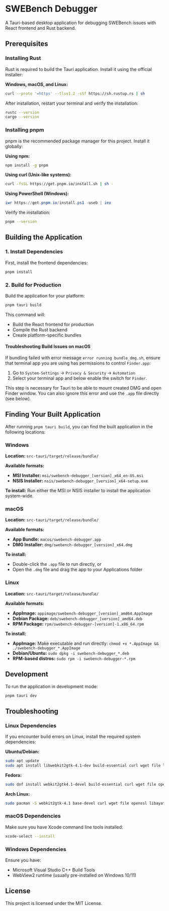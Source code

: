# SWEBench Debugger

A Tauri-based desktop application for debugging SWEBench issues with React frontend and Rust backend.

## Prerequisites

### Installing Rust

Rust is required to build the Tauri application. Install it using the official installer:

**Windows, macOS, and Linux:**
```bash
curl --proto '=https' --tlsv1.2 -sSf https://sh.rustup.rs | sh
```

After installation, restart your terminal and verify the installation:
```bash
rustc --version
cargo --version
```

### Installing pnpm

pnpm is the recommended package manager for this project. Install it globally:

**Using npm:**
```bash
npm install -g pnpm
```

**Using curl (Unix-like systems):**
```bash
curl -fsSL https://get.pnpm.io/install.sh | sh -
```

**Using PowerShell (Windows):**
```powershell
iwr https://get.pnpm.io/install.ps1 -useb | iex
```

Verify the installation:
```bash
pnpm --version
```

## Building the Application

### 1. Install Dependencies

First, install the frontend dependencies:
```bash
pnpm install
```

### 2. Build for Production

Build the application for your platform:
```bash
pnpm tauri build
```

This command will:
- Build the React frontend for production
- Compile the Rust backend
- Create platform-specific bundles

#### Troubleshooting Build Issues on macOS

If bundling failed with error message `error running bundle_dmg.sh`, ensure that terminal app you are using has permissions to control `Finder.app`:

1. Go to `System-Settings` &rarr; `Privacy & Security` &rarr; `Automation`
2. Select your terminal app and below enable the switch for `Finder`.

This step is necessary for Tauri to be able to mount created DMG and open Finder window. You can also ignore this error and use the `.app` file directly (see below).

## Finding Your Built Application

After running `pnpm tauri build`, you can find the built application in the following locations:

### Windows
**Location:** `src-tauri/target/release/bundle/`

**Available formats:**
- **MSI Installer:** `msi/swebench-debugger_[version]_x64_en-US.msi`
- **NSIS Installer:** `nsis/swebench-debugger_[version]_x64-setup.exe`

**To install:** Run either the MSI or NSIS installer to install the application system-wide.

### macOS
**Location:** `src-tauri/target/release/bundle/`

**Available formats:**
- **App Bundle:** `macos/swebench-debugger.app`
- **DMG Installer:** `dmg/swebench-debugger_[version]_x64.dmg`

**To install:** 
- Double-click the `.app` file to run directly, or
- Open the `.dmg` file and drag the app to your Applications folder

### Linux
**Location:** `src-tauri/target/release/bundle/`

**Available formats:**
- **AppImage:** `appimage/swebench-debugger_[version]_amd64.AppImage`
- **Debian Package:** `deb/swebench-debugger_[version]_amd64.deb`
- **RPM Package:** `rpm/swebench-debugger-[version]-1.x86_64.rpm`

**To install:**
- **AppImage:** Make executable and run directly: `chmod +x *.AppImage && ./swebench-debugger_*.AppImage`
- **Debian/Ubuntu:** `sudo dpkg -i swebench-debugger_*.deb`
- **RPM-based distros:** `sudo rpm -i swebench-debugger-*.rpm`

## Development

To run the application in development mode:
```bash
pnpm tauri dev
```

## Troubleshooting

### Linux Dependencies
If you encounter build errors on Linux, install the required system dependencies:

**Ubuntu/Debian:**
```bash
sudo apt update
sudo apt install libwebkit2gtk-4.1-dev build-essential curl wget file libssl-dev libayatana-appindicator3-dev librsvg2-dev
```

**Fedora:**
```bash
sudo dnf install webkit2gtk4.1-devel build-essential curl wget file openssl-devel libayatana-appindicator3-devel librsvg2-devel
```

**Arch Linux:**
```bash
sudo pacman -S webkit2gtk-4.1 base-devel curl wget file openssl libayatana-appindicator librsvg
```

### macOS Dependencies
Make sure you have Xcode command line tools installed:
```bash
xcode-select --install
```

### Windows Dependencies
Ensure you have:
- Microsoft Visual Studio C++ Build Tools
- WebView2 runtime (usually pre-installed on Windows 10/11)

## License

This project is licensed under the MIT License.
